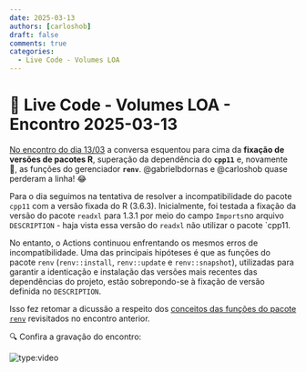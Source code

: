 ```yaml
---
date: 2025-03-13
authors: [carloshob]
draft: false
comments: true
categories:
  - Live Code - Volumes LOA
---
```


# 🚀 Live Code - Volumes LOA - Encontro 2025-03-13

[No encontro do dia 13/03](https://github.com/splor-mg/handbook/issues/61) a conversa esquentou para cima da **fixação de versões de pacotes R**, superação da dependência do **`cpp11`** e, novamente 🤯, as funções do gerenciador **`renv`**. @gabrielbdornas e @carloshob quase perderam a linha! 😂

<!-- more -->

Para o dia seguimos na tentativa de resolver a incompatibilidade do pacote `cpp11` com a versão fixada do R (3.6.3). Inicialmente, foi testada a fixação da versão do pacote `readxl` para 1.3.1 por meio do campo `Imports`no arquivo `DESCRIPTION` - haja vista essa versão do `readxl` não utilizar o pacote `cpp11.

 No entanto, o Actions continuou enfrentando os mesmos erros de incompatibilidade. Uma das principais hipóteses é que as funções do pacote `renv` (`renv::install`, `renv::update` e `renv::snapshot`), utilizadas para garantir a identicação e instalação das versões mais recentes das dependências do projeto, estão sobrepondo-se à fixação de versão definida no `DESCRIPTION`.

 Isso fez retomar a dicussão a respeito dos [conceitos das funções do pacote `renv`](./20250310_live_code_volumes_loa.md) revisitados no encontro anterior.


🔍 Confira a gravação do encontro:

![type:video](https://www.youtube.com/embed/CQFdfFHoKgM)
